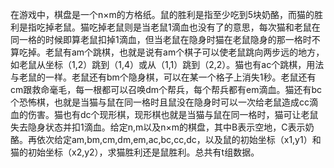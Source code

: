 在游戏中，棋盘是一个n×m的方格纸。鼠的胜利是指至少吃到5块奶酪，而猫的胜利是指吃掉老鼠。猫吃掉老鼠则是当老鼠1滴血也没有了的意思，每次猫和老鼠在同一格的时候即算老鼠扣掉1滴血，但当老鼠在隐身时猫在老鼠隐身的那一格时不算吃掉。老鼠有am个跳棋，也就是说有am个棋子可以使老鼠跳向两步远的地方，如老鼠从坐标（1,2）跳到（1,4）或从（1,1）跳到（2,2）。猫也有ac个跳棋，用法与老鼠的一样。老鼠还有bm个隐身棋，可以在某一个格子上消失1秒。老鼠还有cm跟救命毫毛，每一根都可以召唤dm个帮兵，每个帮兵都有em滴血。猫还有bc个恐怖棋，也就是当猫与鼠在同一格时且鼠没在隐身时可以一次给老鼠造成cc滴血的伤害。猫也有dc个现形棋，现形棋也就是当猫与鼠在同一格时，猫可让老鼠失去隐身状态并扣1滴血。给定n,m以及n×m的棋盘，其中B表示空地，C表示奶酪。再依次给定am,bm,cm,dm,em,ac,bc,cc,dc，以及鼠的初始坐标（x1,y1）和猫的初始坐标（x2,y2），求猫胜利还是鼠胜利。总共有t组数据。
